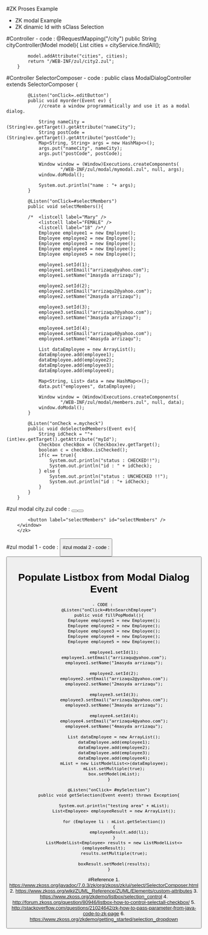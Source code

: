 #ZK Proses Example 
 - ZK modal Example
 - ZK dinamic Id with sClass Selection
 
#Controller
	- code : 
		@RequestMapping("/city")
		public String cityController(Model model){
			List<City> cities = cityService.findAll();
			
			model.addAttribute("cities", cities);
			return "/WEB-INF/zul/city2.zul";
		}

#Controller SelectorComposer
	- code : 
		public class ModalDialogController extends SelectorComposer<Window> {
	
			@Listen("onClick=.editButton")
			public void myorder(Event ev) {
				//create a window programmatically and use it as a modal dialog.
				
				String nameCity = (String)ev.getTarget().getAttribute("nameCity");
				String postCode = (String)ev.getTarget().getAttribute("postCode");
				Map<String, String> args = new HashMap<>();
				args.put("nameCity", nameCity);
				args.put("postCode", postCode);
				
				Window window = (Window)Executions.createComponents(
						"/WEB-INF/zul/modal/mymodal.zul", null, args);
				window.doModal();
				
				System.out.println("name : "+ args);
			}
			
			@Listen("onClick=#selectMembers")
			public void selectMembers(){
				
			/*	<listcell label="Mary" />
				<listcell label="FEMALE" />
				<listcell label="18" />*/
				Employee employee1 = new Employee();
				Employee employee2 = new Employee();
				Employee employee3 = new Employee();
				Employee employee4 = new Employee();
				Employee employee5 = new Employee();
				
				employee1.setId(1);
				employee1.setEmail("arrizaqu@yahoo.com");
				employee1.setName("1masyda arrizaqu");
				
				employee2.setId(2);
				employee2.setEmail("arrizaqu2@yahoo.com");
				employee2.setName("2masyda arrizaqu");
				
				employee3.setId(3);
				employee3.setEmail("arrizaqu3@yahoo.com");
				employee3.setName("3masyda arrizaqu");
				
				employee4.setId(4);
				employee4.setEmail("arrizaqu4@yahoo.com");
				employee4.setName("4masyda arrizaqu");
				
				List dataEmployee = new ArrayList();
				dataEmployee.add(employee1);
				dataEmployee.add(employee2);
				dataEmployee.add(employee3);
				dataEmployee.add(employee4);
				
				Map<String, List> data = new HashMap<>();
				data.put("employees", dataEmployee);
				
				Window window = (Window)Executions.createComponents(
						"/WEB-INF/zul/modal/members.zul", null, data);
				window.doModal();
			}
			
			@Listen("onCheck =.mycheck")
			public void doSelectedMembers(Event ev){
				String idCheck = ""+(int)ev.getTarget().getAttribute("myId");
				Checkbox checkBox = (Checkbox)ev.getTarget();
				boolean c = checkBox.isChecked();
				if(c == true){
					System.out.println("status : CHECKED!!");
					System.out.println("id : " + idCheck);
				} else {
					System.out.println("status : UNCHECKED !!");
					System.out.println("id : "+ idCheck);
				}
			}
		}

		
#zul modal city.zul 
	code : 
		<?page title="city" contentType="text/html;charset=UTF-8"?>
		<zk>
		<button id="myclick" label="index" />
		<window title="city" border="normal">
		<listbox id="box">
				<listhead sizable="true">
					<listheader label="name" sort="auto" />
					<listheader label="gender" sort="auto" />
					<listheader label="action" />
				</listhead>
				<listitem forEach="${cities}" apply="com.arrizaqu.crud.controller.ModalDialogController">
					<listcell label="${each.nameCity }" />
					<listcell label="${each.postal_code }" />
					<listcell>
						<button label="Edit" sclass="editButton">
							<custom-attributes nameCity="${each.nameCity }"/>
							<custom-attributes postCode="${each.postal_code }"/>
						</button>
					</listcell>
				</listitem>
			</listbox>
			
			<button label="selectMembers" id="selectMembers" />
		</window>
		</zk>
		
#zul modal 1
	- code : 
		<window id="modalDialog" title="Coffee Order" border="normal" width="460px"
			apply="com.arrizaqu.crud.controller.ModalDialogController"
			position="center,center" closable="true"
			action="show: slideDown;hide: slideUp">
		<zk>
			<listbox id="box">
				<listhead>
					<listheader label="Select" />
					<listheader label="ID" />
					<listheader label="Name" />
					<listheader label="Email" />
				</listhead>
				<listitem forEach="${arg.employees }">
					<listcell>
						<checkbox sclass="mycheck" checked="false">
							<custom-attributes myId="${each.id }"/>
						</checkbox>
					</listcell>
					<listcell label="${each.id }" />
					<listcell label="${each.name }" />
					<listcell label="${each.email }" />
				</listitem>
			</listbox>
			<button label="proses" />
		</zk>
		</window>

#zul modal 2
	- code : 
		<window id="modalDialog" title="Coffee Order" border="normal" width="460px"
			apply="com.arrizaqu.crud.controller.ModalDialogController"
			position="center,center" closable="true"
			action="show: slideDown;hide: slideUp">
			<vlayout>
				<grid>
					<columns>
						<column hflex="1" label="City Name" />
						<column hflex="2" label="Post Code" align="center" />
					</columns>
					<rows>
						<row>
							<label value="${arg.nameCity }" />
							<label value="${arg.postCode }" />
						</row>
					</rows>
				</grid>
				<button id="closeBtn" hflex="1" label="close"/>
			</vlayout>
		</window>
		
# Populate Listbox from Modal Dialog Event
	- CODE : 
		@Listen("onClick=#btnSearchEmployee")
		public void fillPopModal(){
			Employee employee1 = new Employee();
			Employee employee2 = new Employee();
			Employee employee3 = new Employee();
			Employee employee4 = new Employee();
			Employee employee5 = new Employee();
			
			employee1.setId(1);
			employee1.setEmail("arrizaqu@yahoo.com");
			employee1.setName("1masyda arrizaqu");
			
			employee2.setId(2);
			employee2.setEmail("arrizaqu2@yahoo.com");
			employee2.setName("2masyda arrizaqu");
			
			employee3.setId(3);
			employee3.setEmail("arrizaqu3@yahoo.com");
			employee3.setName("3masyda arrizaqu");
			
			employee4.setId(4);
			employee4.setEmail("arrizaqu4@yahoo.com");
			employee4.setName("4masyda arrizaqu");
			
			List dataEmployee = new ArrayList();
			dataEmployee.add(employee1);
			dataEmployee.add(employee2);
			dataEmployee.add(employee3);
			dataEmployee.add(employee4);
			mList = new ListModelList<>(dataEmployee);
			mList.setMultiple(true);
			box.setModel(mList);
		}
		
		@Listen("onClick= #mySelection")
		public void getSelection(Event event) throws Exception{
			
			System.out.println("testing area" + mList);
			List<Employee> employeeResult = new ArrayList();
			
			for (Employee li : mList.getSelection())
			{
				employeeResult.add(li);
			}
			ListModelList<Employee> results = new ListModelList<>(employeeResult);
			results.setMultiple(true);
			
			boxResult.setModel(results);
		}
#Reference 
	1. https://www.zkoss.org/javadoc/7.0.3/zk/org/zkoss/zk/ui/select/SelectorComposer.html
	2. https://www.zkoss.org/wiki/ZUML_Reference/ZUML/Elements/custom-attributes
	3. https://www.zkoss.org/zkdemo/listbox/selection_control
	4. http://forum.zkoss.org/question/80946/listbox-how-to-control-selectall-checkbox/
	5. http://stackoverflow.com/questions/21024642/zk-how-to-pass-parameter-from-java-code-to-zk-page
	6. https://www.zkoss.org/zkdemo/getting_started/selection_dropdown
 